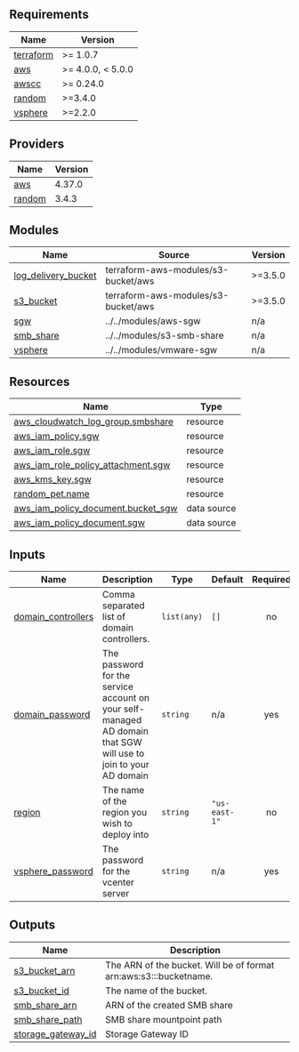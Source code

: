 <!-- BEGIN_TF_DOCS -->
## Requirements

| Name | Version |
|------|---------|
| <a name="requirement_terraform"></a> [terraform](#requirement\_terraform) | >= 1.0.7 |
| <a name="requirement_aws"></a> [aws](#requirement\_aws) | >= 4.0.0, < 5.0.0 |
| <a name="requirement_awscc"></a> [awscc](#requirement\_awscc) | >= 0.24.0 |
| <a name="requirement_random"></a> [random](#requirement\_random) | >=3.4.0 |
| <a name="requirement_vsphere"></a> [vsphere](#requirement\_vsphere) | >=2.2.0 |

## Providers

| Name | Version |
|------|---------|
| <a name="provider_aws"></a> [aws](#provider\_aws) | 4.37.0 |
| <a name="provider_random"></a> [random](#provider\_random) | 3.4.3 |

## Modules

| Name | Source | Version |
|------|--------|---------|
| <a name="module_log_delivery_bucket"></a> [log\_delivery\_bucket](#module\_log\_delivery\_bucket) | terraform-aws-modules/s3-bucket/aws | >=3.5.0 |
| <a name="module_s3_bucket"></a> [s3\_bucket](#module\_s3\_bucket) | terraform-aws-modules/s3-bucket/aws | >=3.5.0 |
| <a name="module_sgw"></a> [sgw](#module\_sgw) | ../../modules/aws-sgw | n/a |
| <a name="module_smb_share"></a> [smb\_share](#module\_smb\_share) | ../../modules/s3-smb-share | n/a |
| <a name="module_vsphere"></a> [vsphere](#module\_vsphere) | ../../modules/vmware-sgw | n/a |

## Resources

| Name | Type |
|------|------|
| [aws_cloudwatch_log_group.smbshare](https://registry.terraform.io/providers/hashicorp/aws/latest/docs/resources/cloudwatch_log_group) | resource |
| [aws_iam_policy.sgw](https://registry.terraform.io/providers/hashicorp/aws/latest/docs/resources/iam_policy) | resource |
| [aws_iam_role.sgw](https://registry.terraform.io/providers/hashicorp/aws/latest/docs/resources/iam_role) | resource |
| [aws_iam_role_policy_attachment.sgw](https://registry.terraform.io/providers/hashicorp/aws/latest/docs/resources/iam_role_policy_attachment) | resource |
| [aws_kms_key.sgw](https://registry.terraform.io/providers/hashicorp/aws/latest/docs/resources/kms_key) | resource |
| [random_pet.name](https://registry.terraform.io/providers/hashicorp/random/latest/docs/resources/pet) | resource |
| [aws_iam_policy_document.bucket_sgw](https://registry.terraform.io/providers/hashicorp/aws/latest/docs/data-sources/iam_policy_document) | data source |
| [aws_iam_policy_document.sgw](https://registry.terraform.io/providers/hashicorp/aws/latest/docs/data-sources/iam_policy_document) | data source |

## Inputs

| Name | Description | Type | Default | Required |
|------|-------------|------|---------|:--------:|
| <a name="input_domain_controllers"></a> [domain\_controllers](#input\_domain\_controllers) | Comma separated list of domain controllers. | `list(any)` | `[]` | no |
| <a name="input_domain_password"></a> [domain\_password](#input\_domain\_password) | The password for the service account on your self-managed AD domain that SGW will use to join to your AD domain | `string` | n/a | yes |
| <a name="input_region"></a> [region](#input\_region) | The name of the region you wish to deploy into | `string` | `"us-east-1"` | no |
| <a name="input_vsphere_password"></a> [vsphere\_password](#input\_vsphere\_password) | The password for the vcenter server | `string` | n/a | yes |

## Outputs

| Name | Description |
|------|-------------|
| <a name="output_s3_bucket_arn"></a> [s3\_bucket\_arn](#output\_s3\_bucket\_arn) | The ARN of the bucket. Will be of format arn:aws:s3:::bucketname. |
| <a name="output_s3_bucket_id"></a> [s3\_bucket\_id](#output\_s3\_bucket\_id) | The name of the bucket. |
| <a name="output_smb_share_arn"></a> [smb\_share\_arn](#output\_smb\_share\_arn) | ARN of the created SMB share |
| <a name="output_smb_share_path"></a> [smb\_share\_path](#output\_smb\_share\_path) | SMB share mountpoint path |
| <a name="output_storage_gateway_id"></a> [storage\_gateway\_id](#output\_storage\_gateway\_id) | Storage Gateway ID |
<!-- END_TF_DOCS -->